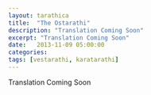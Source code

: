 ```yaml
---
layout: tarathica
title:  "The Ostarathi"
description: "Translation Coming Soon"
excerpt: "Translation Coming Soon"
date:   2013-11-09 05:00:00
categories: 
tags: [vestarathi, karatarathi]
---
```


Translation Coming Soon